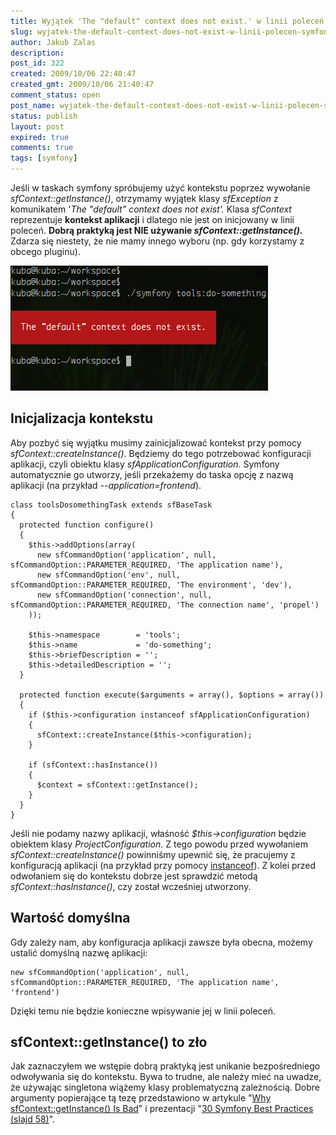 ```yaml
---
title: Wyjątek 'The "default" context does not exist.' w linii poleceń symfony
slug: wyjatek-the-default-context-does-not-exist-w-linii-polecen-symfony
author: Jakub Zalas
description: 
post_id: 322
created: 2009/10/06 22:40:47
created_gmt: 2009/10/06 21:40:47
comment_status: open
post_name: wyjatek-the-default-context-does-not-exist-w-linii-polecen-symfony
status: publish
layout: post
expired: true
comments: true
tags: [symfony]
---
```


Jeśli w taskach symfony spróbujemy użyć kontekstu poprzez wywołanie _sfContext::getInstance()_, otrzymamy wyjątek klasy _sfException_ z komunikatem '_The "default" context does not exist'._ Klasa _sfContext_ reprezentuje **kontekst aplikacji** i dlatego nie jest on inicjowany w linii poleceń. **Dobrą praktyką jest NIE używanie _sfContext::getInstance()._** Zdarza się niestety, że nie mamy innego wyboru (np. gdy korzystamy z obcego pluginu).

![Default context does not exist](/uploads/wp//2009/10/task-default-context-exception.png)

## Inicjalizacja kontekstu

Aby pozbyć się wyjątku musimy zainicjalizować kontekst przy pomocy _sfContext::createInstance()_. Będziemy do tego potrzebować konfiguracji aplikacji, czyli obiektu klasy _sfApplicationConfiguration_. Symfony automatycznie go utworzy, jeśli przekażemy do taska opcję z nazwą aplikacji (na przykład _\--application=frontend_). 
    
    
    class toolsDosomethingTask extends sfBaseTask
    {
      protected function configure()
      {
        $this->addOptions(array(
          new sfCommandOption('application', null, sfCommandOption::PARAMETER_REQUIRED, 'The application name'),
          new sfCommandOption('env', null, sfCommandOption::PARAMETER_REQUIRED, 'The environment', 'dev'),
          new sfCommandOption('connection', null, sfCommandOption::PARAMETER_REQUIRED, 'The connection name', 'propel')
        ));
    
        $this->namespace        = 'tools';
        $this->name             = 'do-something';
        $this->briefDescription = '';
        $this->detailedDescription = '';
      }
    
      protected function execute($arguments = array(), $options = array())
      {
        if ($this->configuration instanceof sfApplicationConfiguration)
        {
          sfContext::createInstance($this->configuration);
        }
    
        if (sfContext::hasInstance())
        {
          $context = sfContext::getInstance();
        }
      }
    }

Jeśli nie podamy nazwy aplikacji, właśność _$this->configuration_ będzie obiektem klasy _ProjectConfiguration_. Z tego powodu przed wywołaniem _sfContext::createInstance()_ powinniśmy upewnić się, że pracujemy z konfiguracją aplikacji (na przykład przy pomocy [instanceof](http://php.net/instanceof)). Z kolei przed odwołaniem się do kontekstu dobrze jest sprawdzić metodą _sfContext::hasInstance()_, czy został wcześniej utworzony. 

## Wartość domyślna

Gdy zależy nam, aby konfiguracja aplikacji zawsze była obecna, możemy ustalić domyślną nazwę aplikacji: 
    
    
    new sfCommandOption('application', null, sfCommandOption::PARAMETER_REQUIRED, 'The application name', 'frontend')

Dzięki temu nie będzie konieczne wpisywanie jej w linii poleceń. 

## sfContext::getInstance() to zło

Jak zaznaczyłem we wstępie dobrą praktyką jest unikanie bezpośredniego odwoływania się do kontekstu. Bywa to trudne, ale należy mieć na uwadze, że używając singletona wiążemy klasy problematyczną zależnością. Dobre argumenty popierające tą tezę przedstawiono w artykule "[Why sfContext::getInstance() Is Bad](http://webmozarts.com/2009/07/01/why-sfcontextgetinstance-is-bad/)" i prezentacji "[30 Symfony Best Practices (slajd 58)](http://www.slideshare.net/nperriault/30-symfony-best-practices)".
